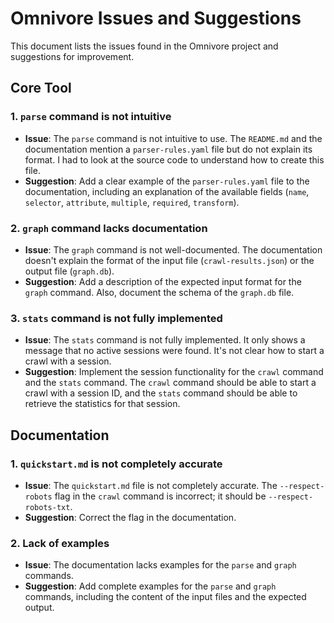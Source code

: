 # Omnivore Issues and Suggestions

This document lists the issues found in the Omnivore project and suggestions for improvement.

## Core Tool

### 1. `parse` command is not intuitive

*   **Issue**: The `parse` command is not intuitive to use. The `README.md` and the documentation mention a `parser-rules.yaml` file but do not explain its format. I had to look at the source code to understand how to create this file.
*   **Suggestion**: Add a clear example of the `parser-rules.yaml` file to the documentation, including an explanation of the available fields (`name`, `selector`, `attribute`, `multiple`, `required`, `transform`).

### 2. `graph` command lacks documentation

*   **Issue**: The `graph` command is not well-documented. The documentation doesn't explain the format of the input file (`crawl-results.json`) or the output file (`graph.db`).
*   **Suggestion**: Add a description of the expected input format for the `graph` command. Also, document the schema of the `graph.db` file.

### 3. `stats` command is not fully implemented

*   **Issue**: The `stats` command is not fully implemented. It only shows a message that no active sessions were found. It's not clear how to start a crawl with a session.
*   **Suggestion**: Implement the session functionality for the `crawl` command and the `stats` command. The `crawl` command should be able to start a crawl with a session ID, and the `stats` command should be able to retrieve the statistics for that session.

## Documentation

### 1. `quickstart.md` is not completely accurate

*   **Issue**: The `quickstart.md` file is not completely accurate. The `--respect-robots` flag in the `crawl` command is incorrect; it should be `--respect-robots-txt`.
*   **Suggestion**: Correct the flag in the documentation.

### 2. Lack of examples

*   **Issue**: The documentation lacks examples for the `parse` and `graph` commands.
*   **Suggestion**: Add complete examples for the `parse` and `graph` commands, including the content of the input files and the expected output.
